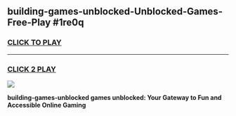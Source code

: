 
## building-games-unblocked-Unblocked-Games-Free-Play #1re0q
<h3>
<a href="https://us.freeplayer.one?title=building-games-unblocked&ref=9M">CLICK TO PLAY</a></h3>
<hr>

<h3>
<a href="https://us.freeplayer.one?title=building-games-unblocked&ref=9M">CLICK 2 PLAY</a>
  
</h3>

<a href="https://us.freeplayer.one?title=building-games-unblocked&ref=9M"><img src="https://clearcache.store/games.png"></a>


**building-games-unblocked games unblocked: Your Gateway to Fun and Accessible Online Gaming**
